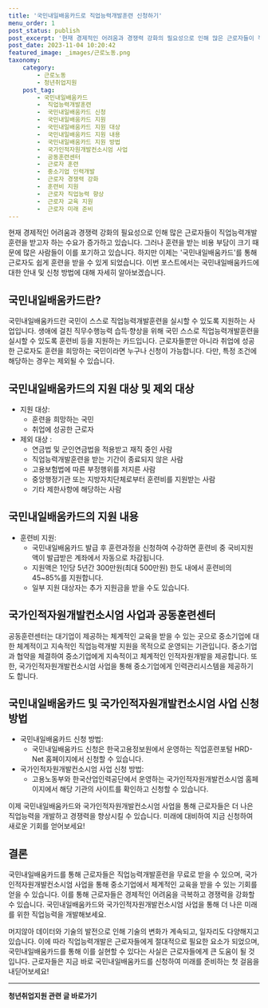```yaml
---
title: '국민내일배움카드로 직업능력개발훈련 신청하기'
menu_order: 1
post_status: publish
post_excerpt: '현재 경제적인 어려움과 경쟁력 강화의 필요성으로 인해 많은 근로자들이 직업능력개발훈련을 받고자 하는 수요가 증가하고 있습니다. 그러나 훈련을 받는 비용 부담이 크기 때문에 많은 사람들이 이를 포기하고 있습니다. 하지만 이제는  국민내일배움카드 를 통해 근로자도 쉽게 훈련을 받을 수 있게 되었습니다. 이번 포스트에서는 국민내일배움카드에 대한 안내 및 신청 방법에 대해 자세히 알아보겠습니다.'
post_date: 2023-11-04 10:20:42
featured_image: _images/근로노동.png
taxonomy:
    category:
        - 근로노동
        - 청년취업지원
    post_tag:
        - 국민내일배움카드
        -  직업능력개발훈련
        -  국민내일배움카드 신청
        -  국민내일배움카드 지원
        -  국민내일배움카드 지원 대상
        -  국민내일배움카드 지원 내용
        -  국민내일배움카드 지원 방법
        -  국가인적자원개발컨소시엄 사업
        -  공동훈련센터
        -  근로자 훈련
        -  중소기업 인력개발
        -  근로자 경쟁력 강화
        -  훈련비 지원
        -  근로자 직업능력 향상
        -  근로자 교육 지원
        -  근로자 미래 준비
---
```




현재 경제적인 어려움과 경쟁력 강화의 필요성으로 인해 많은 근로자들이 직업능력개발훈련을 받고자 하는 수요가 증가하고 있습니다. 그러나 훈련을 받는 비용 부담이 크기 때문에 많은 사람들이 이를 포기하고 있습니다. 하지만 이제는 '국민내일배움카드'를 통해 근로자도 쉽게 훈련을 받을 수 있게 되었습니다. 이번 포스트에서는 국민내일배움카드에 대한 안내 및 신청 방법에 대해 자세히 알아보겠습니다.

## 국민내일배움카드란?

국민내일배움카드란 국민이 스스로 직업능력개발훈련을 실시할 수 있도록 지원하는 사업입니다. 생애에 걸친 직무수행능력 습득·향상을 위해 국민 스스로 직업능력개발훈련을 실시할 수 있도록 훈련비 등을 지원하는 카드입니다. 근로자들뿐만 아니라 취업에 성공한 근로자도 훈련을 희망하는 국민이라면 누구나 신청이 가능합니다. 다만, 특정 조건에 해당하는 경우는 제외될 수 있습니다.

## 국민내일배움카드의 지원 대상 및 제외 대상

- 지원 대상:
  - 훈련을 희망하는 국민
  - 취업에 성공한 근로자
- 제외 대상 :
  - 연금법 및 군인연금법을 적용받고 재직 중인 사람
  - 직업능력개발훈련을 받는 기간이 종료되지 않은 사람
  - 고용보험법에 따른 부정행위를 저지른 사람
  - 중앙행정기관 또는 지방자치단체로부터 훈련비를 지원받는 사람
  - 기타 제한사항에 해당하는 사람

## 국민내일배움카드의 지원 내용

- 훈련비 지원:
  - 국민내일배움카드 발급 후 훈련과정을 신청하여 수강하면 훈련비 중 국비지원액이 발급받은 계좌에서 자동으로 차감됩니다.
  - 지원액은 1인당 5년간 300만원(최대 500만원) 한도 내에서 훈련비의 45~85%를 지원합니다.
  - 일부 지원 대상자는 추가 지원금을 받을 수도 있습니다.

## 국가인적자원개발컨소시엄 사업과 공동훈련센터

공동훈련센터는 대기업이 제공하는 체계적인 교육을 받을 수 있는 곳으로 중소기업에 대한 체계적이고 지속적인 직업능력개발 지원을 목적으로 운영되는 기관입니다. 중소기업과 협약을 체결하여 중소기업에게 지속적이고 체계적인 인적자원개발을 제공합니다. 또한, 국가인적자원개발컨소시엄 사업을 통해 중소기업에게 인력관리시스템을 제공하기도 합니다.

## 국민내일배움카드 및 국가인적자원개발컨소시엄 사업 신청 방법

- 국민내일배움카드 신청 방법:
  - 국민내일배움카드 신청은 한국고용정보원에서 운영하는 직업훈련포털 HRD-Net 홈페이지에서 신청할 수 있습니다.
- 국가인적자원개발컨소시엄 사업 신청 방법:
  - 고용노동부와 한국산업인력공단에서 운영하는 국가인적자원개발컨소시엄 홈페이지에서 해당 기관의 사이트를 확인하고 신청할 수 있습니다.

이제 국민내일배움카드와 국가인적자원개발컨소시엄 사업을 통해 근로자들은 더 나은 직업능력을 개발하고 경쟁력을 향상시킬 수 있습니다. 미래에 대비하여 지금 신청하여 새로운 기회를 얻어보세요!

## 결론

국민내일배움카드를 통해 근로자들은 직업능력개발훈련을 무료로 받을 수 있으며, 국가인적자원개발컨소시엄 사업을 통해 중소기업에서 체계적인 교육을 받을 수 있는 기회를 얻을 수 있습니다. 이를 통해 근로자들은 경제적인 어려움을 극복하고 경쟁력을 강화할 수 있습니다. 국민내일배움카드와 국가인적자원개발컨소시엄 사업을 통해 더 나은 미래를 위한 직업능력을 개발해보세요.

머지않아 데이터와 기술의 발전으로 인해 기술의 변화가 계속되고, 일자리도 다양해지고 있습니다. 이에 따라 직업능력개발은 근로자들에게 절대적으로 필요한 요소가 되었으며, 국민내일배움카드를 통해 이를 실현할 수 있다는 사실은 근로자들에게 큰 도움이 될 것입니다. 근로자들은 지금 바로 국민내일배움카드를 신청하여 미래를 준비하는 첫 걸음을 내딛어보세요!
<!-- wp:separator -->
<hr class="wp-block-separator has-alpha-channel-opacity"/>
<!-- /wp:separator -->

<!-- wp:group {"backgroundColor":"base","layout":{"type":"constrained"}} -->
<div class="wp-block-group has-base-background-color has-background"><!-- wp:paragraph {"align":"center","fontSize":"medium"} -->
<p class="has-text-align-center has-large-font-size"><strong>청년취업지원 관련 글 바로가기</strong></p>
<!-- /wp:paragraph -->


<!-- wp:latest-posts
{"categories":[{"id":12739,"count":19,"description":"","link":"https://uknowlaw.com/category/%ec%b2%ad%eb%85%84%ec%b7%a8%ec%97%85%ec%a7%80%ec%9b%90/","name":"청년취업지원","slug":"청년취업지원","taxonomy":"category","parent":0,"meta":[],"_links":{"self":[{"href":"https://uknowlaw.com/wp-json/wp/v2/categories/12739"}],"collection":[{"href":"https://uknowlaw.com/wp-json/wp/v2/categories"}],"about":[{"href":"https://uknowlaw.com/wp-json/wp/v2/taxonomies/category"}],"wp:post_type":[{"href":"https://uknowlaw.com/wp-json/wp/v2/posts?categories=12739"}],"curies":[{"name":"wp","href":"https://api.w.org/{rel}","templated":true}]}}],"postsToShow":100,"excerptLength":28,"postLayout":"grid","columns":2,"featuredImageAlign":"left","featuredImageSizeSlug":"large","fontSize":18px} /--></div>
<!-- /wp:group -->